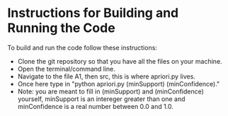 # Instructions for Building and Running the Code

To build and run the code follow these instructions:
- Clone the git repository so that you have all the files on your machine. 
- Open the terminal/command line. 
- Navigate to the file A1, then src, this is where apriori.py lives. 
- Once here type in "python apriori.py (minSupport) (minConfidence)." 
- Note: you are meant to fill in (minSupport) and (minConfidence) yourself, minSupport is an intereger greater than one and minConfidence is a real number between 0.0 and 1.0.

